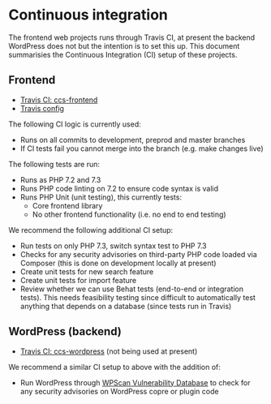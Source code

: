 # Continuous integration

The frontend web projects runs through Travis CI, at present the backend WordPress does not but the intention is to set this up. This document summarisies the Continuous Integration (CI) setup of these projects.

## Frontend

* [Travis CI: ccs-frontend](https://travis-ci.org/Crown-Commercial-Service/ccs-frontend)
* [Travis config](https://github.com/Crown-Commercial-Service/ccs-frontend/blob/master/.travis.yml)

The following CI logic is currently used:

* Runs on all commits to development, preprod and master branches
* If CI tests fail you cannot merge into the branch (e.g. make changes live)

The following tests are run:

* Runs as PHP 7.2 and 7.3
* Runs PHP code linting on 7.2 to ensure code syntax is valid
* Runs PHP Unit (unit testing), this currently tests:
    * Core frontend library
	* No other frontend functionality (i.e. no end to end testing)

We recommend the following additional CI setup:

* Run tests on only PHP 7.3, switch syntax test to PHP 7.3
* Checks for any security advisories on third-party PHP code loaded via Composer (this is done on development locally at present)
* Create unit tests for new search feature
* Create unit tests for import feature
* Review whether we can use Behat tests (end-to-end or integration tests). This needs feasibility testing since difficult to automatically test anything that depends on a database (since tests run in Travis)

## WordPress (backend)

* [Travis CI: ccs-wordpress](https://travis-ci.org/Crown-Commercial-Service/ccs-wordpress) (not being used at present)

We recommend a similar CI setup to above with the addition of:

* Run WordPress through [WPScan Vulnerability Database](https://wpvulndb.com/) to check for any security advisories on WordPress copre or plugin code